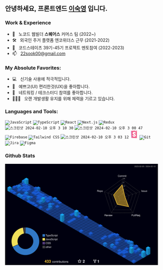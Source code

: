 
## 안녕하세요, 프론트엔드 [이숙영](https://github.com/22sook00/) 입니다.

### Work & Experience
  
- 🚀 &nbsp; 노코드 웹빌더 <b>스퀘어스</b> 커머스 팀 (2022~)
- 🛠 &nbsp; 외국인 주거 플랫폼 엔코위더스 근무 (2021-2022)
- 👾 &nbsp; 코드스테이츠 39기-45기 프로젝트 멘토참여 (2022-2023)
- 📫 &nbsp; 22sook00@gmail.com

### My Absolute Favorites:

- 💻 &nbsp; 신기술 사용에 적극적입니다.
- 🎨 &nbsp; 예쁘고(UI) 편리한것(UX)을 좋아합니다. 
- 🍕 &nbsp; 네트워킹 / 테크스터디 참여를 좋아합니다.
- 🏃🏻‍♀️ &nbsp; 오랜 개발생활 유지를 위해 체력을 기르고 있습니다.

### Languages and Tools:

<div >
  	<code><img width="27" src="https://user-images.githubusercontent.com/25181517/117447155-6a868a00-af3d-11eb-9cfe-245df15c9f3f.png" alt="JavaScript" title="JavaScript"/></code>
	<code><img width="27" src="https://user-images.githubusercontent.com/25181517/183890598-19a0ac2d-e88a-4005-a8df-1ee36782fde1.png" alt="TypeScript" title="TypeScript"/></code>
	 	<code><img width="27" src="https://user-images.githubusercontent.com/25181517/183897015-94a058a6-b86e-4e42-a37f-bf92061753e5.png" alt="React" title="React"/></code>
  <code><img width="27" src="https://github.com/marwin1991/profile-technology-icons/assets/136815194/5f8c622c-c217-4649-b0a9-7e0ee24bd704" alt="Next.js" title="Next.js"/></code>  
<code><img width="27" src="https://user-images.githubusercontent.com/25181517/187896150-cc1dcb12-d490-445c-8e4d-1275cd2388d6.png" alt="Redux" title="Redux"/></code>
  	<code><img width="27" alt="스크린샷 2024-02-10 오후 3 10 30" src="https://github.com/22sook00/22sook00/assets/80618616/695e65f5-22fe-453a-9498-6944708b72c7"></code>
  	<code><img width="27" alt="스크린샷 2024-02-10 오후 3 00 47" src="https://github.com/22sook00/22sook00/assets/80618616/6c6402ad-5fdf-4383-8745-8bf730555251"></code>
  	<code><img width="27" src="https://user-images.githubusercontent.com/25181517/189716855-2c69ca7a-5149-4647-936d-780610911353.png" alt="Firebase" title="Firebase"/></code>
  	<code><img width="27" src="https://user-images.githubusercontent.com/25181517/202896760-337261ed-ee92-4979-84c4-d4b829c7355d.png" alt="Tailwind CSS" title="Tailwind CSS"/></code>
  <code><img width="27" alt="스크린샷 2024-02-10 오후 3 03 12" src="https://github.com/22sook00/22sook00/assets/80618616/809db8d3-119b-4186-ab3d-56c58620a52d"></code>
  <code><img height="27" src="https://raw.githubusercontent.com/github/explore/80688e429a7d4ef2fca1e82350fe8e3517d3494d/topics/storybook/storybook.png" alt="storybook"></code>
	<code><img width="27" src="https://user-images.githubusercontent.com/25181517/192108372-f71d70ac-7ae6-4c0d-8395-51d8870c2ef0.png" alt="Git" title="Git"/></code>
	<code><img width="27" src="https://user-images.githubusercontent.com/25181517/183912952-83784e94-629d-4c34-a961-ae2ae795b662.png" alt="Jira" title="Jira"/></code>
	<code><img width="27" src="https://user-images.githubusercontent.com/25181517/189715289-df3ee512-6eca-463f-a0f4-c10d94a06b2f.png" alt="Figma" title="Figma"/></code>

</div>

### Github Stats

![](./profile-3d-contrib/profile-night-view.svg)
    
